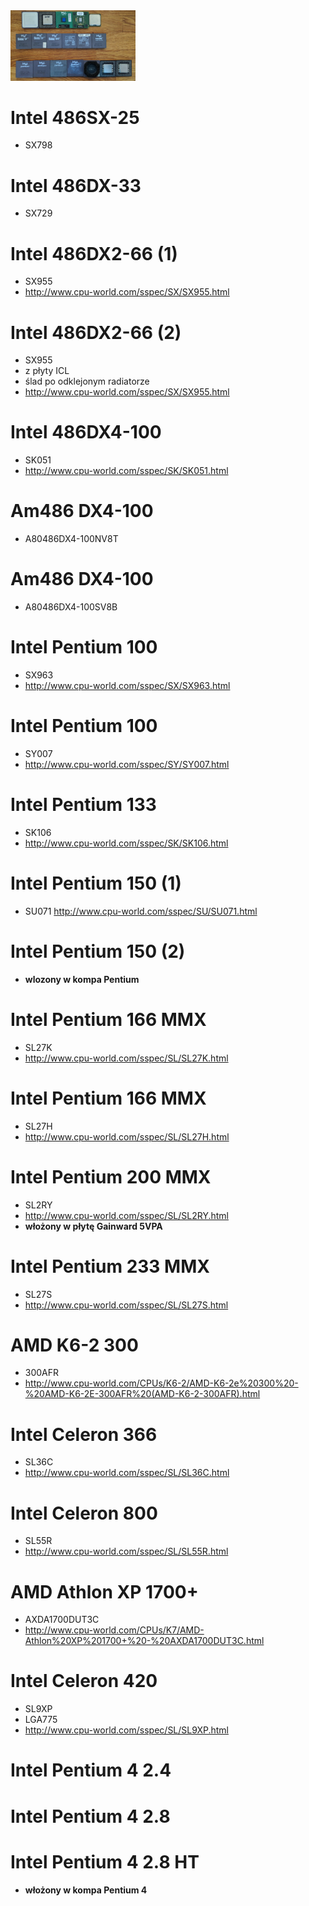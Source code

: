 <img src="/cpu/IMG_20180406_171911.jpg" width="200">

# Intel 486SX-25
* SX798

# Intel 486DX-33
* SX729

# Intel 486DX2-66 (1)
* SX955
* http://www.cpu-world.com/sspec/SX/SX955.html

# Intel 486DX2-66 (2)
* SX955
* z płyty ICL
* ślad po odklejonym radiatorze
* http://www.cpu-world.com/sspec/SX/SX955.html

# Intel 486DX4-100
* SK051
* http://www.cpu-world.com/sspec/SK/SK051.html

# Am486 DX4-100
* A80486DX4-100NV8T

# Am486 DX4-100
* A80486DX4-100SV8B

# Intel Pentium 100
* SX963
* http://www.cpu-world.com/sspec/SX/SX963.html

# Intel Pentium 100
* SY007
* http://www.cpu-world.com/sspec/SY/SY007.html

# Intel Pentium 133
* SK106
* http://www.cpu-world.com/sspec/SK/SK106.html

# Intel Pentium 150 (1)
* SU071
http://www.cpu-world.com/sspec/SU/SU071.html

# Intel Pentium 150  (2)
* **wlozony w kompa Pentium**

# Intel Pentium 166 MMX
* SL27K
* http://www.cpu-world.com/sspec/SL/SL27K.html

# Intel Pentium 166 MMX
* SL27H
* http://www.cpu-world.com/sspec/SL/SL27H.html

# Intel Pentium 200 MMX
* SL2RY
* http://www.cpu-world.com/sspec/SL/SL2RY.html
* **włożony w płytę Gainward 5VPA**

# Intel Pentium 233 MMX
* SL27S
* http://www.cpu-world.com/sspec/SL/SL27S.html

# AMD K6-2 300
* 300AFR
* http://www.cpu-world.com/CPUs/K6-2/AMD-K6-2e%20300%20-%20AMD-K6-2E-300AFR%20(AMD-K6-2-300AFR).html

# Intel Celeron 366
* SL36C
* http://www.cpu-world.com/sspec/SL/SL36C.html

# Intel Celeron 800
* SL55R
* http://www.cpu-world.com/sspec/SL/SL55R.html

# AMD Athlon XP 1700+
* AXDA1700DUT3C
* http://www.cpu-world.com/CPUs/K7/AMD-Athlon%20XP%201700+%20-%20AXDA1700DUT3C.html

# Intel Celeron 420
* SL9XP
* LGA775
* http://www.cpu-world.com/sspec/SL/SL9XP.html

# Intel Pentium 4 2.4

# Intel Pentium 4 2.8

# Intel Pentium 4 2.8 HT
* **włożony w kompa Pentium 4**
